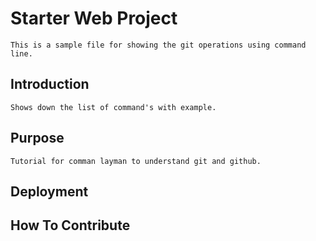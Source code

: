 # Starter Web Project
	This is a sample file for showing the git operations using command line.
## Introduction
	Shows down the list of command's with example.
## Purpose
	Tutorial for comman layman to understand git and github.
## Deployment
## How To Contribute